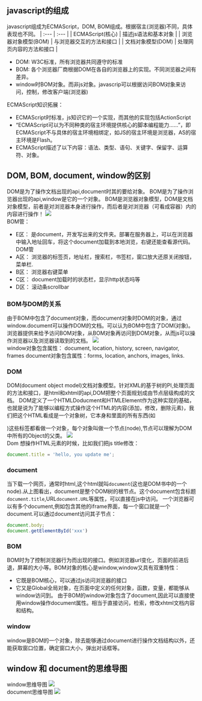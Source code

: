 ## javascript的组成
javascript组成为ECMAScript，DOM, BOM组成。根据宿主(浏览器)不同，具体表现也不同。
| :--- | :--- |
| ECMAScript(核心) | 描述js语法和基本对象 |
| 浏览器对象模型(BOM) | 与浏览器交互的方法和接口 |
| 文档对象模型(DOM) | 处理网页内容的方法和接口 |
- DOM: W3C标准，所有浏览器共同遵守的标准
- BOM: 各个浏览器厂商根据DOM在各自的浏览器上的实现。不同浏览器之间有差异。
- window时BOM对象。而非js对象。javascrip可以根据访问BOM对象来访问，控制，修改客户端(浏览器)

ECMAScript知识拓展：
- ECMAScript时标准，js知识它的一个实现，而其他的实现包括ActionScript
- “ECMAScript可以为不同种类的宿主环境提供核心的脚本编程能力……”，即ECMAScript不与具体的宿主环境相绑定，如JS的宿主环境是浏览器，AS的宿主环境是Flash。
- ECMAScript描述了以下内容：语法、类型、语句、关键字、保留字、运算符、对象。

## DOM, BOM, document, window的区别
DOM是为了操作文档出现的api,document时其的要给对象。
BOM是为了操作浏览器出现的api,window是它的一个对象。
BOM是浏览器对象模型，DOM是文档对象模型，前者是对浏览器本身进行操作，而后者是对浏览器（可看成容器）内的内容进行操作！
![](../assets/dombom.png)<br>
BOM管：
- E区： 是document，开发写出来的文件夹。部署在服务器上，可以在浏览器中输入地址回车，将这个document加载到本地浏览，右键还能查看源代码。
DOM管
- A区： 浏览器的标签页，地址栏，搜索栏，书签栏，窗口放大还原关闭按钮，菜单栏.
- B区： 浏览器右键菜单
- C区： document加载时的状态栏，显示http状态吗等
- D区： 滚动条scrollbar

### BOM与DOM的关系
由于BOM中包含了document对象，而document对象时DOM的对象，通过window.document可以操作DOM的文档。可以认为BOM中包含了DOM(对象)。浏览器提供来给予访问BOM对象，从BOM对象再访问到DOM对象，从而js可以操作浏览器以及浏览器读取到的文档。
![](../assets/dombom2.png)<br>
window对象包含属性： document, location, history, screen, navigator, frames
document对象包含属性：forms, location, anchors, images, links.
### DOM
DOM(document object model)文档对象模型。针对XML的基于树的PI,处理页面的方法和接口，是html和xhtml的api,DOM把整个页面规划成由节点层级构成的文档。
DOM定义了一个HTMLDoducment和HTMLElement作为这种实现的基础，也就是说为了能够以编程方式操作这个HTML的内容(添加，修改，删除元素)，我们把这个HTML看成是一个对象树，它本身和里面的所有东西(如<div></div>)这些标签都看做一个对象，每个对象叫做一个节点(node),节点可以理解为DOM中所有的Object的父类。
![](../assets/dom1.png)<br>
Dom 想操作HTML元素的时候，比如我们把js title修改：
```javascript
document.title = 'hello, you update me';
```
### document
当下载一个网页，通常时html,这个html就叫`document`(这也是DOM书中的一个node).从上图看出，document是整个DOM树的根节点。这个document包含标题`document.title`,URL`document.URL`等属性，可以直接在js中访问。
一个浏览器可以有多个document,例如包含其他的iframe界面，每一个窗口就是一个document.可以通过document访问其子节点：
```javascript
document.body;
document.getElementById('xxx')
```
### BOM
BOM时为了控制浏览器行为而出现的接口。例如浏览器url变化，页面的前进后退，屏幕的大小等。BOM对象的核心是window,window又具有双重特性：
- 它既是BOM核心，可以通过js访问浏览器的接口
- 它又是Global全局对象，在页面中定义的任何对象，函数，变量，都能够从window访问到。
由于BOM的window对象包含了document,因此可以直接使用window操作document属性。相当于直接访问，检索，修改xhtml文档内容和结构。
### window
window是BOM的一个对象，除去能够通过document进行操作文档结构以外，还能获取窗口位置，确定窗口大小，弹出对话框等。

## window 和 document的思维导图
window思维导图
![](../assets/windowsummary.png)<br>
document思维导图
![](../assets/documentsummary.png)<br>